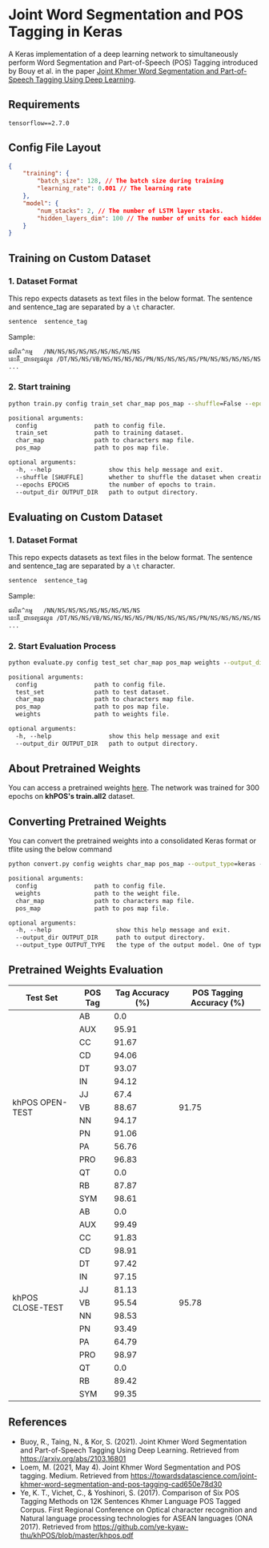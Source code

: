 # Joint Word Segmentation and POS Tagging in Keras

A Keras implementation of a deep learning network to simultaneously perform Word Segmentation and Part-of-Speech (POS) Tagging introduced by Bouy et al. in the paper [Joint Khmer Word Segmentation and Part-of-Speech Tagging Using Deep Learning](https://arxiv.org/abs/2103.16801).

## Requirements

```
tensorflow==2.7.0
```

## Config File Layout

```json
{
    "training": {
        "batch_size": 128, // The batch size during training
        "learning_rate": 0.001 // The learning rate
    },
    "model": {
        "num_stacks": 2, // The number of LSTM layer stacks.
        "hidden_layers_dim": 100 // The number of units for each hidden LSTM layers.
    }
}
```

## Training on Custom Dataset

### 1. Dataset Format

This repo expects datasets as text files in the below format. The sentence and sentence_tag are separated by a `\t` character.

```txt
sentence  sentence_tag
```

Sample:

```txt
ផលិត^កម្ម	/NN/NS/NS/NS/NS/NS/NS/NS/NS
នេះគឺ_ជាទេព្យផល្គុន	/DT/NS/NS/VB/NS/NS/NS/NS/PN/NS/NS/NS/NS/PN/NS/NS/NS/NS/NS
...
```

### 2. Start training

```cmd
python train.py config train_set char_map pos_map --shuffle=False --epochs=300 --output_dir=output
```

```txt
positional arguments:
  config                path to config file.
  train_set             path to training dataset.
  char_map              path to characters map file.
  pos_map               path to pos map file.

optional arguments:
  -h, --help                show this help message and exit.
  --shuffle [SHUFFLE]       whether to shuffle the dataset when creating the batch.
  --epochs EPOCHS           the number of epochs to train.
  --output_dir OUTPUT_DIR   path to output directory.
```

## Evaluating on Custom Dataset

### 1. Dataset Format

This repo expects datasets as text files in the below format. The sentence and sentence_tag are separated by a `\t` character.

```txt
sentence  sentence_tag
```

Sample:

```txt
ផលិត^កម្ម	/NN/NS/NS/NS/NS/NS/NS/NS/NS
នេះគឺ_ជាទេព្យផល្គុន	/DT/NS/NS/VB/NS/NS/NS/NS/PN/NS/NS/NS/NS/PN/NS/NS/NS/NS/NS
...
```

### 2. Start Evaluation Process

```cmd
python evaluate.py config test_set char_map pos_map weights --output_dir=output
```

```txt
positional arguments:
  config                path to config file.
  test_set              path to test dataset.
  char_map              path to characters map file.
  pos_map               path to pos map file.
  weights               path to weights file.

optional arguments:
  -h, --help                show this help message and exit
  --output_dir OUTPUT_DIR   path to output directory.
```

## About Pretrained Weights

You can access a pretrained weights [here](pretrained). The network was trained for 300 epochs on **khPOS's train.all2** dataset.

## Converting Pretrained Weights

You can convert the pretrained weights into a consolidated Keras format or tflite using the below command

```cmd
python convert.py config weights char_map pos_map --output_type=keras --output_dir=output
```
```txt
positional arguments:
  config                path to config file.
  weights               path to the weight file.
  char_map              path to characters map file.
  pos_map               path to pos map file.

optional arguments:
  -h, --help                  show this help message and exit.
  --output_dir OUTPUT_DIR     path to output directory.
  --output_type OUTPUT_TYPE   the type of the output model. One of type: "keras", "tflite"
```

## Pretrained Weights Evaluation

<table>
    <thead>
        <tr>
            <th>Test Set</th>
            <th>POS Tag</th>
            <th>Tag Accuracy (%)</th>
            <th>POS Tagging Accuracy (%)</th>
        </tr>
    </thead>
    <tbody>
        <tr>
            <td rowspan=15>khPOS OPEN-TEST</td>
            <td>AB</td>
            <td>0.0</td>
            <td rowspan=15>91.75</td>
        </tr>
        <tr>
            <td>AUX</td>
            <td>95.91</td>
        </tr>
        <tr>
            <td>CC</td>
            <td>91.67</td>
        </tr>
        <tr>
            <td>CD</td>
            <td>94.06</td>
        </tr>
        <tr>
            <td>DT</td>
            <td>93.07</td>
        </tr>
        <tr>
          <td>IN</td>
          <td>94.12</td>
        </tr>
        <tr>
          <td>JJ</td>
          <td>67.4 </td>
        </tr>
        <tr>
          <td>VB</td>
          <td>88.67</td>
        </tr>
        <tr>
          <td>NN</td>
          <td>94.17</td>
        </tr>
        <tr>
          <td>PN</td>
          <td>91.06</td>
        </tr>
        <tr>
          <td>PA</td>
          <td>56.76</td>
        </tr>
        <tr>
          <td>PRO</td>
          <td>96.83</td>
        </tr>
        <tr>
          <td>QT</td>
          <td>0.0</td>
        </tr>
        <tr>
          <td>RB</td>
          <td>87.87</td>
        </tr>
        <tr>
          <td>SYM</td>
          <td>98.61</td>
        </tr>
        <tr>
            <td rowspan=15>khPOS CLOSE-TEST</td>
            <td>AB</td>
            <td>0.0</td>
            <td rowspan=15>95.78</td>
        </tr>
        <tr>
            <td>AUX</td>
            <td>99.49</td>
        </tr>
        <tr>
            <td>CC</td>
            <td>91.83</td>
        </tr>
        <tr>
            <td>CD</td>
            <td>98.91</td>
        </tr>
        <tr>
            <td>DT</td>
            <td>97.42</td>
        </tr>
        <tr>
          <td>IN</td>
          <td>97.15</td>
        </tr>
        <tr>
          <td>JJ</td>
          <td>81.13</td>
        </tr>
        <tr>
          <td>VB</td>
          <td>95.54</td>
        </tr>
        <tr>
          <td>NN</td>
          <td>98.53</td>
        </tr>
        <tr>
          <td>PN</td>
          <td>93.49</td>
        </tr>
        <tr>
          <td>PA</td>
          <td>64.79</td>
        </tr>
        <tr>
          <td>PRO</td>
          <td>98.97</td>
        </tr>
        <tr>
          <td>QT</td>
          <td>0.0</td>
        </tr>
        <tr>
          <td>RB</td>
          <td>89.42</td>
        </tr>
        <tr>
          <td>SYM</td>
          <td>99.35</td>
        </tr>
    </tbody>
</table>

## References

- Buoy, R., Taing, N., & Kor, S. (2021). Joint Khmer Word Segmentation and Part-of-Speech Tagging Using Deep Learning. Retrieved from <https://arxiv.org/abs/2103.16801>
- Loem, M. (2021, May 4). Joint Khmer Word Segmentation and POS tagging. Medium. Retrieved from <https://towardsdatascience.com/joint-khmer-word-segmentation-and-pos-tagging-cad650e78d30>
- Ye, K. T., Vichet, C., & Yoshinori, S. (2017). Comparison of Six POS Tagging Methods on 12K Sentences Khmer Language POS Tagged Corpus. First Regional Conference on Optical character recognition and Natural language processing technologies for ASEAN languages (ONA 2017). Retrieved from <https://github.com/ye-kyaw-thu/khPOS/blob/master/khpos.pdf>